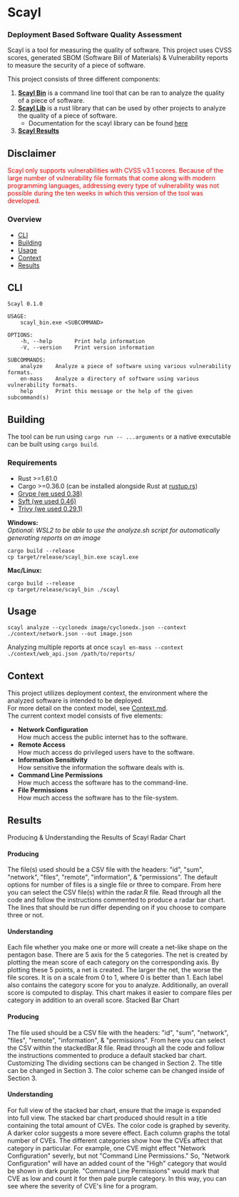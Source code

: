 # Scayl

### Deployment Based Software Quality Assessment ###

Scayl is a tool for measuring the quality of software. This project uses CVSS scores, generated SBOM (Software Bill of
Materials) & Vulnerability reports to measure the security of a piece of software.

This project consists of three different components:
1) **[Scayl Bin](./Cargo.toml)** is a command line tool that can be ran to analyze the quality of a piece of software.
2) **[Scayl Lib](./scayl)** is a rust library that can be used by other projects to analyze the quality of a piece of software.
   - Documentation for the scayl library can be found [here](https://msusel.github.io/sbom-analysis/scayl/index.html)
3) **[Scayl Results](./results)**

## Disclaimer
<div style="color: red;">Scayl only supports vulnerabilities with CVSS v3.1 scores. Because of the large number of 
vulnerability file formats that come along with modern programming languages, addressing every type of vulnerability was
not possible during the ten weeks in which this version of the tool was developed.
</div>

### Overview
 - [CLI](#cli)  
 - [Building](#building)  
 - [Usage](#usage)  
 - [Context](#context)  
 - [Results](#results)  


## CLI
```shell
Scayl 0.1.0

USAGE:
    scayl_bin.exe <SUBCOMMAND>

OPTIONS:
    -h, --help       Print help information
    -V, --version    Print version information

SUBCOMMANDS:
    analyze    Analyze a piece of software using various vulnerability formats.    
    en-mass    Analyze a directory of software using various vulnerability formats.
    help       Print this message or the help of the given subcommand(s)
```

## Building
The tool can be run using `cargo run -- ...arguments` or a native executable can be built using `cargo build`.<br>

### Requirements
* Rust >=1.61.0
* Cargo >=0.36.0 (can be installed alongside Rust at [rustup.rs](https://rustup.rs))
* [Grype (we used 0.38)](https://github.com/anchore/grype)
* [Syft (we used 0.46)](https://github.com/anchore/syft)
* [Trivy (we used 0.29.1)](https://github.com/aquasecurity/trivy)

**Windows:**  
*Optional: WSL2 to be able to use the analyze.sh script for automatically generating reports on an image*
```shell
cargo build --release
cp target/release/scayl_bin.exe scayl.exe
```

**Mac/Linux:**
```shell
cargo build --release
cp target/release/scayl_bin ./scayl
```

## Usage
`scayl analyze --cyclonedx image/cyclonedx.json --context ./context/network.json --out image.json`

Analyzing multiple reports at once
`scayl en-mass --context ./context/web_api.json /path/to/reports/`

## Context

This project utilizes deployment context, the environment where the analyzed software is intended to be deployed.<br>
For more detail on the context model, see [Context.md](Context.md).<br>
The current context model consists of five elements:

* **Network Configuration**  
  How much access the public internet has to the software.
* **Remote Access**  
  How much access do privileged users have to the software.
* **Information Sensitivity**  
  How sensitive the information the software deals with is.
* **Command Line Permissions**  
  How much access the software has to the command-line.
* **File Permissions**  
  How much access the software has to the file-system.

## Results

Producing & Understanding the Results of Scayl
Radar Chart

#### Producing

The file(s) used should be a CSV file with the headers: "id", "sum", "network", "files", "remote", "information", & "permissions". The default options for number of files is a single file or three to compare. From here you can select the CSV file(s) within the radar.R file. Read through all the code and follow the instructions commented to produce a radar bar chart. The lines that should be run differ depending on if you choose to compare three or not.

#### Understanding

Each file whether you make one or more will create a net-like shape on the pentagon base. There are 5 axis for the 5 categories. The net is created by plotting the mean score of each category on the corresponding axis. By plotting these 5 points, a net is created. The larger the net, the worse the file scores. It is on a scale from 0 to 1, where 0 is better than 1. Each label also contains the category score for you to analyze. Additionally, an overall score is computed to display. This chart makes it easier to compare files per category in addition to an overall score.
Stacked Bar Chart

#### Producing

The file used should be a CSV file with the headers: "id", "sum", "network", "files", "remote", "information", & "permissions". From here you can select the CSV within the stackedBar.R file. Read through all the code and follow the instructions commented to produce a default stacked bar chart. Customizing The dividing sections can be changed in Section 2. The title can be changed in Section 3. The color scheme can be changed inside of Section 3.

#### Understanding

For full view of the stacked bar chart, ensure that the image is expanded into full view. The stacked bar chart produced should result in a title containing the total amount of CVEs. The color code is graphed by severity. A darker color suggests a more severe effect. Each column graphs the total number of CVEs. The different categories show how the CVEs affect that category in particular. For example, one CVE might effect "Network Configuration" severly, but not "Command Line Permissions." So, "Network Configuration" will have an added count of the "High" category that would be shown in dark purple. "Command Line Permissions" would mark that CVE as low and count it for then pale purple category. In this way, you can see where the severity of CVE's line for a program.
